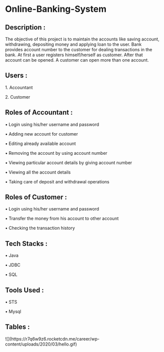 # Online-Banking-System
<h2> Description :</h2>
<p>The objective of this project is to maintain the accounts like saving account, withdrawing, depositing money and applying loan to the user. Bank provides account number to the customer for dealing transactions in the bank. At first a user registers himself/herself as customer. After that account can be opened. A customer can open more than one account.</p>
<h2> Users :</h2>
<p>1. Accountant</p>
<p>2. Customer</p>
<h2> Roles of Accountant :</h2>
<p>• Login using his/her username and password</p>
<p>• Adding new account for customer</p>
<p>• Editing already available account</p>
<p>• Removing the account by using account number</p>
<p>• Viewing particular account details by giving account number</p>
<p>• Viewing all the account details</p>
<p>• Taking care of deposit and withdrawal operations</p>
<h2> Roles of Customer :</h2>
<p>• Login using his/her username and password</p>
<p>• Transfer the money from his account to other account</p>
<p>• Checking the transaction history</p>
<h2> Tech Stacks :</h2>
<p>• Java</p>
<p>• JDBC</p>
<p>• SQL</p>
<h2> Tools Used :</h2>
<p>• STS</p>
<p>• Mysql</p>
<h2> Tables :</h2>
 ![](https://r7q6w9z6.rocketcdn.me/career/wp-content/uploads/2020/03/hello.gif)


